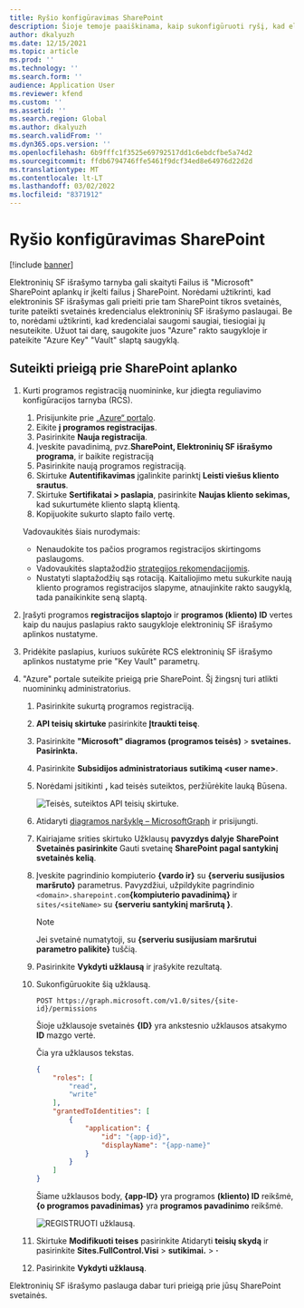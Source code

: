 ```yaml
---
title: Ryšio konfigūravimas SharePoint
description: Šioje temoje paaiškinama, kaip sukonfigūruoti ryšį, kad elektroninių SF išrašymas galėtų prieiti prie Microsoft SharePoint svetainės.
author: dkalyuzh
ms.date: 12/15/2021
ms.topic: article
ms.prod: ''
ms.technology: ''
ms.search.form: ''
audience: Application User
ms.reviewer: kfend
ms.custom: ''
ms.assetid: ''
ms.search.region: Global
ms.author: dkalyuzh
ms.search.validFrom: ''
ms.dyn365.ops.version: ''
ms.openlocfilehash: 6b9fffc1f3525e69792517dd1c6ebdcfbe5a74d2
ms.sourcegitcommit: ffdb6794746ffe5461f9dcf34ed8e64976d22d2d
ms.translationtype: MT
ms.contentlocale: lt-LT
ms.lasthandoff: 03/02/2022
ms.locfileid: "8371912"
---
```

# <a name="configure-a-sharepoint-connection"></a>Ryšio konfigūravimas SharePoint

[!include [banner](../includes/banner.md)]

Elektroninių SF išrašymo tarnyba gali skaityti Failus iš "Microsoft" SharePoint aplankų ir įkelti failus į SharePoint. Norėdami užtikrinti, kad elektroninis SF išrašymas gali prieiti prie tam SharePoint tikros svetainės, turite pateikti svetainės kredencialus elektroninių SF išrašymo paslaugai. Be to, norėdami užtikrinti, kad kredencialai saugomi saugiai, tiesiogiai jų nesuteikite. Užuot tai darę, saugokite juos "Azure" rakto saugykloje ir pateikite "Azure Key" "Vault" slaptą saugyklą.

## <a name="grant-access-to-a-sharepoint-folder"></a>Suteikti prieigą prie SharePoint aplanko

1. Kurti programos registraciją nuomininke, kur įdiegta reguliavimo konfigūracijos tarnyba (RCS).

    1. Prisijunkite prie [„Azure“ portalo](https://portal.azure.com/).
    2. Eikite **į programos registracijas**.
    3. Pasirinkite **Nauja registracija**.
    4. Įveskite pavadinimą, pvz.**SharePoint, Elektroninių SF išrašymo programa**, ir baikite registraciją
    5. Pasirinkite naują programos registraciją.
    6. Skirtuke **Autentifikavimas** įgalinkite parinktį **Leisti viešus kliento srautus**.
    4. Skirtuke **Sertifikatai > paslapia**, pasirinkite **Naujas kliento sekimas,** kad sukurtumėte kliento slaptą klientą.
    5. Kopijuokite sukurto slapto failo vertę.

    Vadovaukitės šiais nurodymais:

    - Nenaudokite tos pačios programos registracijos skirtingoms paslaugoms.
    - Vadovaukitės slaptažodžio [strategijos rekomendacijomis](/microsoft-365/admin/misc/password-policy-recommendations?view=o365-worldwide).
    - Nustatyti slaptažodžių sąs rotaciją. Kaitaliojimo metu sukurkite naują kliento programos registracijos slapyme, atnaujinkite rakto saugyklą, tada panaikinkite seną slaptą.

2. Įrašyti programos **registracijos slaptojo** ir **programos (kliento) ID** vertes kaip du naujus paslapius rakto saugykloje elektroninių SF išrašymo aplinkos nustatyme.
3. Pridėkite paslapius, kuriuos sukūrėte RCS elektroninių SF išrašymo aplinkos nustatyme prie "Key Vault" parametrų.
4. "Azure" portale suteikite prieigą prie SharePoint. Šį žingsnį turi atlikti nuomininkų administratorius.

    1. Pasirinkite sukurtą programos registraciją.
    2. **API teisių skirtuke** pasirinkite **Įtraukti teisę**.
    3. Pasirinkite **"Microsoft" diagramos (programos teisės)** \> **svetaines. Pasirinkta.**
    4. Pasirinkite **Subsidijos administratoriaus sutikimą \<user&nbsp;name\>**.
    5. Norėdami įsitikinti **,** kad teisės suteiktos, peržiūrėkite lauką Būsena.

        ![Teisės, suteiktos API teisių skirtuke.](media/configured-permissions.jpg)

    6. Atidaryti [diagramos naršyklę – MicrosoftGraph](https://developer.microsoft.com/graph/graph-explorer) ir prisijungti.
    7. Kairiajame srities skirtuko Užklausų **pavyzdys dalyje** **SharePoint Svetainės pasirinkite** Gauti svetainę **SharePoint pagal santykinį svetainės kelią**.
    8. Įveskite pagrindinio kompiuterio **\{vardo ir\}** su **\{serveriu susijusios maršruto\}** parametrus. Pavyzdžiui, užpildykite pagrindinio `<domain>.sharepoint.com`**\{kompiuterio pavadinimą\}** ir `sites/<siteName>` su **\{serveriu santykinį maršrutą \}**.

        > [!NOTE]
        > Jei svetainė numatytoji, su **\{serveriu susijusiam maršrutui parametro palikite\}** tuščią.

    9. Pasirinkite **Vykdyti užklausą** ir įrašykite rezultatą.
    10. Sukonfigūruokite šią užklausą.

        `POST https://graph.microsoft.com/v1.0/sites/{site-id}/permissions`

        Šioje užklausoje svetainės **\{ID\}** yra ankstesnio užklausos atsakymo **ID** mazgo vertė.

        Čia yra užklausos tekstas.

        ```json
        {
            "roles": [
                "read",
                "write"
            ],
            "grantedToIdentities": [
                {
                    "application": {
                        "id": "{app-id}",
                        "displayName": "{app-name}"
                    }
                }
            ]
        }
        ```

        Šiame užklausos body, **\{app-ID\}** yra programos **(kliento) ID** reikšmė, **\{o programos pavadinimas\}** yra **programos pavadinimo** reikšmė.

        ![REGISTRUOTI užklausą.](media/app-id-query.jpg)

    11. Skirtuke **Modifikuoti teises** pasirinkite Atidaryti **teisių skydą** ir pasirinkite **Sites.FullControl.Visi** \> **sutikimai.** \> **·**
    12. Pasirinkite **Vykdyti užklausą**.

Elektroninių SF išrašymo paslauga dabar turi prieigą prie jūsų SharePoint svetainės.
